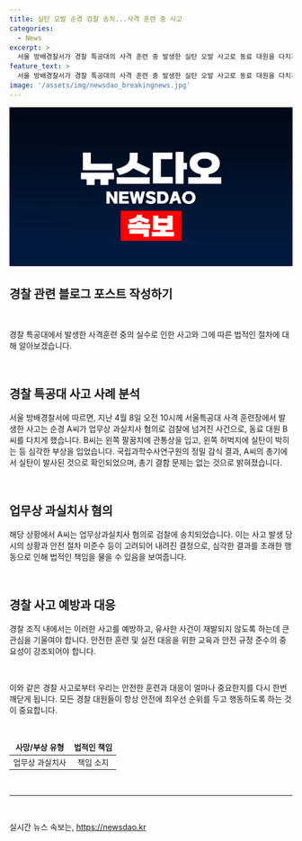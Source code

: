 ```yaml
---
title: 실탄 오발 순경 검찰 송치...사격 훈련 중 사고
categories:
  - News
excerpt: >
  서울 방배경찰서가 경찰 특공대의 사격 훈련 중 발생한 실탄 오발 사고로 동료 대원을 다치게 한 순경 A씨를 업무상과실치사 혐의로 검찰에 넘겼다. A씨는 4월 8일 오전 서울특공대 사격 훈련장에서 훈련 중 동료 B씨를 다치게 한 혐의를 받고 있다. B씨는 팔과 허벅지에 다친 채 응급 수술을 받았고, 국립과학수사연구원의 감식 결과 A씨의 총기에서 실탄이 발사됐다는 결론을 내렸다.
feature_text: >
  서울 방배경찰서가 경찰 특공대의 사격 훈련 중 발생한 실탄 오발 사고로 동료 대원을 다치게 한 순경 A씨를 업무상과실치사 혐의로 검찰에 넘겼다. A씨는 4월 8일 오전 서울특공대 사격 훈련장에서 훈련 중 동료 B씨를 다치게 한 혐의를 받고 있다. B씨는 팔과 허벅지에 다친 채 응급 수술을 받았고, 국립과학수사연구원의 감식 결과 A씨의 총기에서 실탄이 발사됐다는 결론을 내렸다.
image: '/assets/img/newsdao_breakingnews.jpg'
---
```


<p><img src="/assets/img/newsdao_breakingnews.jpg" alt="koreaapp 속보" /></p>

<h2 data-ke-size="size26">경찰 관련 블로그 포스트 작성하기</h2>

<p data-ke-size="size16">&nbsp;</p>

<p data-ke-size="size16">경찰 특공대에서 발생한 사격훈련 중의 실수로 인한 사고와 그에 따른 법적인 절차에 대해 알아보겠습니다.</p>

<p data-ke-size="size16">&nbsp;</p>

<h2 data-ke-size="size24">경찰 특공대 사고 사례 분석</h2>

<p data-ke-size="size16">서울 방배경찰서에 따르면, 지난 4월 8일 오전 10시께 서울특공대 사격 훈련장에서 발생한 사고는 순경 A씨가 업무상 과실치사 혐의로 검찰에 넘겨진 사건으로, 동료 대원 B씨를 다치게 했습니다. B씨는 왼쪽 팔꿈치에 관통상을 입고, 왼쪽 허벅지에 실탄이 박히는 등 심각한 부상을 입었습니다. 국립과학수사연구원의 정밀 감식 결과, A씨의 총기에서 실탄이 발사된 것으로 확인되었으며, 총기 결함 문제는 없는 것으로 밝혀졌습니다.</p>

<p data-ke-size="size16">&nbsp;</p>

<h2 data-ke-size="size24">업무상 과실치사 혐의</h2>

<p data-ke-size="size16">해당 상황에서 A씨는 업무상과실치사 혐의로 검찰에 송치되었습니다. 이는 사고 발생 당시의 상황과 안전 절차 미준수 등이 고려되어 내려진 결정으로, 심각한 결과를 초래한 행동으로 인해 법적인 책임을 물을 수 있음을 보여줍니다.</p>

<p data-ke-size="size16">&nbsp;</p>

<h2 data-ke-size="size24">경찰 사고 예방과 대응</h2>

<p data-ke-size="size16">경찰 조직 내에서는 이러한 사고를 예방하고, 유사한 사건이 재발되지 않도록 하는데 큰 관심을 기울여야 합니다. 안전한 훈련 및 실전 대응을 위한 교육과 안전 규정 준수의 중요성이 강조되어야 합니다.</p>

<p data-ke-size="size16">&nbsp;</p>

<p data-ke-size="size16">이와 같은 경찰 사고로부터 우리는 안전한 훈련과 대응이 얼마나 중요한지를 다시 한번 깨닫게 됩니다. 모든 경찰 대원들이 항상 안전에 최우선 순위를 두고 행동하도록 하는 것이 중요합니다.</p>

<p data-ke-size="size16">&nbsp;</p>

<table>
<thead>
<tr>
<td style="text-align: center; height: 17px;"><b>사망/부상 유형</b></td>
<td style="text-align: center; height: 17px;"><b>법적인 책임</b></td>
</tr>
</thead>
<tbody>
<tr>
<td style="text-align: center; height: 17px;">업무상 과실치사</td>
<td style="text-align: center; height: 17px;">책임 소지</td>
</tr>
</tbody>
</table>

<p data-ke-size="size16">&nbsp;</p>

<hr>

<p data-ke-size="size16">&nbsp;</p>
실시간 뉴스 속보는, <a href="https://newsdao.kr" rel="dofollow">https://newsdao.kr</a>


